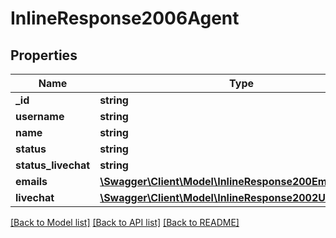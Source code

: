 # InlineResponse2006Agent

## Properties
Name | Type | Description | Notes
------------ | ------------- | ------------- | -------------
**_id** | **string** |  | [optional] 
**username** | **string** |  | [optional] 
**name** | **string** |  | [optional] 
**status** | **string** |  | [optional] 
**status_livechat** | **string** |  | [optional] 
**emails** | [**\Swagger\Client\Model\InlineResponse200Emails[]**](InlineResponse200Emails.md) |  | [optional] 
**livechat** | [**\Swagger\Client\Model\InlineResponse2002UserLivechat**](InlineResponse2002UserLivechat.md) |  | [optional] 

[[Back to Model list]](../../README.md#documentation-for-models) [[Back to API list]](../../README.md#documentation-for-api-endpoints) [[Back to README]](../../README.md)

